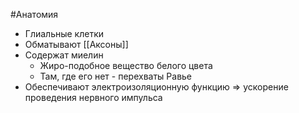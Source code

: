 #Анатомия 
- Глиальные клетки
- Обматывают [[Аксоны]]
- Содержат миелин
	- Жиро-подобное вещество белого цвета
	- Там, где его нет - перехваты Равье
- Обеспечивают электроизоляционную функцию => ускорение проведения нервного импульса